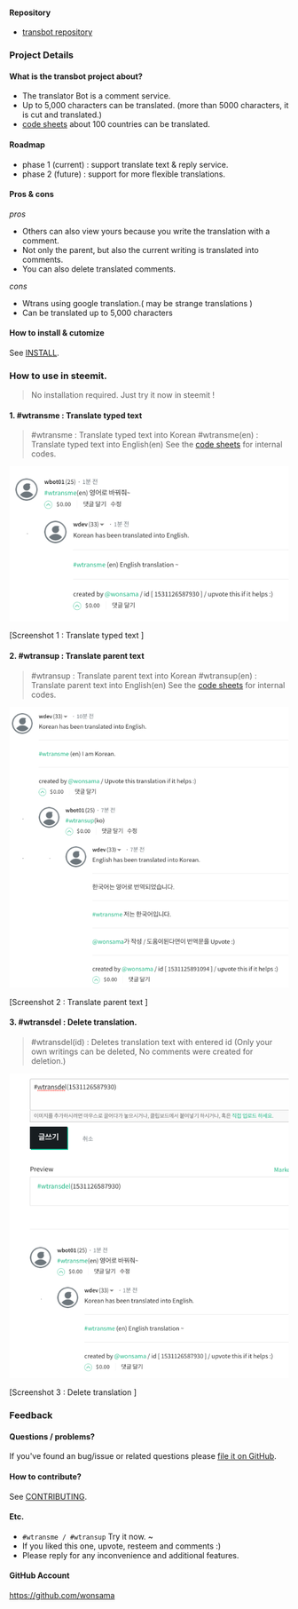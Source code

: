 #### Repository

* [transbot repository](https://github.com/wonsama/transbot)

### Project Details

#### What is the transbot project about?

* The translator Bot is a comment service.
* Up to 5,000 characters can be translated. (more than 5000 characters, it is cut and translated.)
* [code sheets](https://steemit.com/wtrans/@wonsama/wtrans-google-translation-codes) about 100 countries can be translated.

#### Roadmap

* phase 1 (current) : support translate text & reply service.
* phase 2 (future) : support for more flexible translations.

#### Pros & cons

_pros_

* Others can also view yours because you write the translation with a comment.
* Not only the parent, but also the current writing is translated into comments.
* You can also delete translated comments.

_cons_

* Wtrans using google translation.( may be strange translations )
* Can be translated up to 5,000 characters

#### How to install & cutomize

See [INSTALL](https://github.com/wonsama/transbot/blob/master/INSTALL.md).

### How to use in steemit.

> No installation required. Just try it now in steemit !

#### 1. #wtransme : Translate typed text

> #wtransme : Translate typed text into Korean
> #wtransme(en) : Translate typed text into English(en)
> See the [code sheets](https://steemit.com/wtrans/@wonsama/wtrans-google-translation-codes) for internal codes.

![me](https://github.com/wonsama/transbot/raw/master/images/me.png)

[Screenshot 1 : Translate typed text ]

#### 2. #wtransup : Translate parent text

> #wtransup : Translate parent text into Korean
> #wtransup(en) : Translate parent text into English(en)
> See the [code sheets](https://steemit.com/wtrans/@wonsama/wtrans-google-translation-codes) for internal codes.

![up](https://github.com/wonsama/transbot/raw/master/images/up.png)

[Screenshot 2 : Translate parent text ]

#### 3. #wtransdel : Delete translation.

> #wtransdel(id) : Deletes translation text with entered id (Only your own writings can be deleted, No comments were created for deletion.)

![del](https://github.com/wonsama/transbot/raw/master/images/del.png)

[Screenshot 3 : Delete translation ]

### Feedback



#### Questions / problems?

If you've found an bug/issue or related questions please [file it on GitHub](https://github.com/wonsama/transbot/issues).

#### How to contribute?

See [CONTRIBUTING](https://github.com/wonsama/transbot/blob/master/CONTRIBUTING.md).

#### Etc.

* `#wtransme / #wtransup` Try it now. ~ 
* If you liked this one, upvote, resteem and comments :)
* Please reply for any inconvenience and additional features.

#### GitHub Account

https://github.com/wonsama

